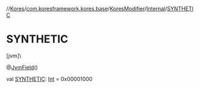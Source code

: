 //[Kores](../../../../index.md)/[com.koresframework.kores.base](../../index.md)/[KoresModifier](../index.md)/[Internal](index.md)/[SYNTHETIC](-s-y-n-t-h-e-t-i-c.md)

# SYNTHETIC

[jvm]\

@[JvmField](https://kotlinlang.org/api/latest/jvm/stdlib/kotlin.jvm/-jvm-field/index.html)()

val [SYNTHETIC](-s-y-n-t-h-e-t-i-c.md): [Int](https://kotlinlang.org/api/latest/jvm/stdlib/kotlin/-int/index.html) = 0x00001000
